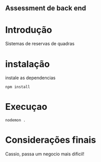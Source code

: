 ## Assessment de back end 

# Introdução 
Sistemas de reservas de quadras


# instalação 
instale as dependencias 

```
npm install 
```

# Execuçao

```
nodemon . 
```


# Considerações finais
  
Cassio, passa um negocio mais dificil! 